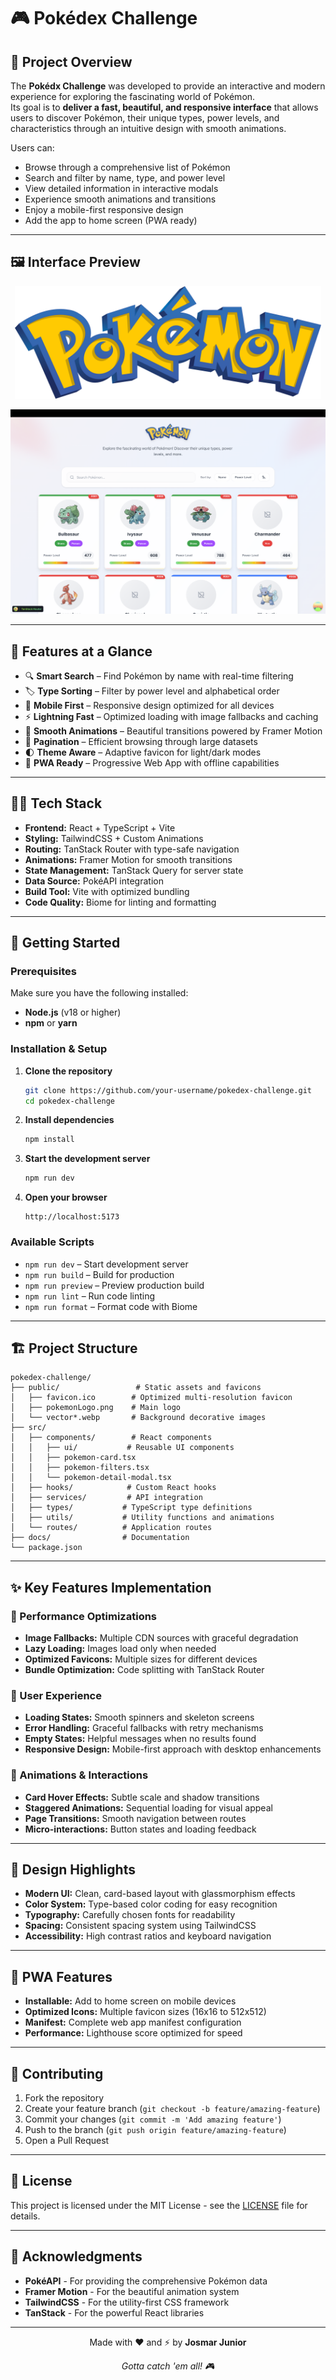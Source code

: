 # 🎮 Pokédex Challenge

## 🧾 Project Overview

The **Pokédx Challenge** was developed to provide an interactive and modern experience for exploring the fascinating world of Pokémon.  
Its goal is to **deliver a fast, beautiful, and responsive interface** that allows users to discover Pokémon, their unique types, power levels, and characteristics through an intuitive design with smooth animations.

Users can:
- Browse through a comprehensive list of Pokémon
- Search and filter by name, type, and power level
- View detailed information in interactive modals
- Experience smooth animations and transitions
- Enjoy a mobile-first responsive design
- Add the app to home screen (PWA ready)

---

## 🖼️ Interface Preview

<p align="center">
  <img src="./public/pokemonLogo.png" alt="Pokédex Logo" height="180" />
</p>

<img src="./public/pokemon-app.png" alt="Pokédex App Preview" />

---

## 🚧 Features at a Glance

- 🔍 **Smart Search** – Find Pokémon by name with real-time filtering
- 🏷️ **Type Sorting** – Filter by power level and alphabetical order
- 📱 **Mobile First** – Responsive design optimized for all devices
- ⚡ **Lightning Fast** – Optimized loading with image fallbacks and caching
- 🎨 **Smooth Animations** – Beautiful transitions powered by Framer Motion
- 📄 **Pagination** – Efficient browsing through large datasets
- 🌓 **Theme Aware** – Adaptive favicon for light/dark modes
- 📲 **PWA Ready** – Progressive Web App with offline capabilities

---

## 🧑‍💻 Tech Stack

- **Frontend:** React + TypeScript + Vite
- **Styling:** TailwindCSS + Custom Animations
- **Routing:** TanStack Router with type-safe navigation
- **Animations:** Framer Motion for smooth transitions
- **State Management:** TanStack Query for server state
- **Data Source:** PokéAPI integration
- **Build Tool:** Vite with optimized bundling
- **Code Quality:** Biome for linting and formatting

---

## 🚀 Getting Started

### Prerequisites

Make sure you have the following installed:
- **Node.js** (v18 or higher)
- **npm** or **yarn**

### Installation & Setup

1. **Clone the repository**
   ```bash
   git clone https://github.com/your-username/pokedex-challenge.git
   cd pokedex-challenge
   ```

2. **Install dependencies**
   ```bash
   npm install
   ```

3. **Start the development server**
   ```bash
   npm run dev
   ```

4. **Open your browser**
   ```
   http://localhost:5173
   ```

### Available Scripts

- `npm run dev` – Start development server
- `npm run build` – Build for production
- `npm run preview` – Preview production build
- `npm run lint` – Run code linting
- `npm run format` – Format code with Biome

---

## 🏗️ Project Structure

```
pokedex-challenge/
├── public/                 # Static assets and favicons
│   ├── favicon.ico        # Optimized multi-resolution favicon
│   ├── pokemonLogo.png    # Main logo
│   └── vector*.webp       # Background decorative images
├── src/
│   ├── components/        # React components
│   │   ├── ui/           # Reusable UI components
│   │   ├── pokemon-card.tsx
│   │   ├── pokemon-filters.tsx
│   │   └── pokemon-detail-modal.tsx
│   ├── hooks/            # Custom React hooks
│   ├── services/         # API integration
│   ├── types/           # TypeScript type definitions
│   ├── utils/           # Utility functions and animations
│   └── routes/          # Application routes
├── docs/                # Documentation
└── package.json
```

---

## ✨ Key Features Implementation

### 🎯 Performance Optimizations
- **Image Fallbacks:** Multiple CDN sources with graceful degradation
- **Lazy Loading:** Images load only when needed
- **Optimized Favicons:** Multiple sizes for different devices
- **Bundle Optimization:** Code splitting with TanStack Router

### 🎨 User Experience
- **Loading States:** Smooth spinners and skeleton screens
- **Error Handling:** Graceful fallbacks with retry mechanisms
- **Empty States:** Helpful messages when no results found
- **Responsive Design:** Mobile-first approach with desktop enhancements

### 🔄 Animations & Interactions
- **Card Hover Effects:** Subtle scale and shadow transitions
- **Staggered Animations:** Sequential loading for visual appeal
- **Page Transitions:** Smooth navigation between routes
- **Micro-interactions:** Button states and loading feedback

---

## 🌟 Design Highlights

- **Modern UI:** Clean, card-based layout with glassmorphism effects
- **Color System:** Type-based color coding for easy recognition
- **Typography:** Carefully chosen fonts for readability
- **Spacing:** Consistent spacing system using TailwindCSS
- **Accessibility:** High contrast ratios and keyboard navigation

---

## 📱 PWA Features

- **Installable:** Add to home screen on mobile devices
- **Optimized Icons:** Multiple favicon sizes (16x16 to 512x512)
- **Manifest:** Complete web app manifest configuration
- **Performance:** Lighthouse score optimized for speed

---

## 🤝 Contributing

1. Fork the repository
2. Create your feature branch (`git checkout -b feature/amazing-feature`)
3. Commit your changes (`git commit -m 'Add amazing feature'`)
4. Push to the branch (`git push origin feature/amazing-feature`)
5. Open a Pull Request

---

## 📄 License

This project is licensed under the MIT License - see the [LICENSE](LICENSE) file for details.

---

## 🙏 Acknowledgments

- **PokéAPI** - For providing the comprehensive Pokémon data
- **Framer Motion** - For the beautiful animation system
- **TailwindCSS** - For the utility-first CSS framework
- **TanStack** - For the powerful React libraries

---

<p align="center">
  Made with ❤️ and ⚡ by <strong>Josmar Junior</strong>
</p>

<p align="center">
  <em>Gotta catch 'em all! 🎮</em>
</p>
